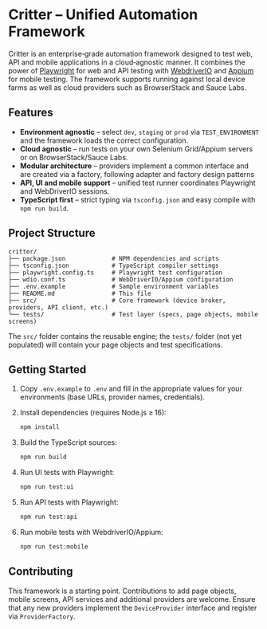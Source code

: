 # Critter – Unified Automation Framework

Critter is an enterprise‑grade automation framework designed to test web, API
and mobile applications in a cloud‑agnostic manner.  It combines the power
of [Playwright](https://playwright.dev/) for web and API testing with
[WebdriverIO](https://webdriver.io/) and [Appium](https://appium.io/) for mobile
testing.  The framework supports running against local device farms as well
as cloud providers such as BrowserStack and Sauce Labs.

## Features

* **Environment agnostic** – select `dev`, `staging` or `prod` via `TEST_ENVIRONMENT` and the framework loads the correct configuration.
* **Cloud agnostic** – run tests on your own Selenium Grid/Appium servers or on BrowserStack/Sauce Labs.
* **Modular architecture** – providers implement a common interface and are created via a factory, following adapter and factory design patterns
* **API, UI and mobile support** – unified test runner coordinates Playwright and WebDriverIO sessions.
* **TypeScript first** – strict typing via `tsconfig.json` and easy compile with `npm run build`.

## Project Structure

```
critter/
├── package.json             # NPM dependencies and scripts
├── tsconfig.json            # TypeScript compiler settings
├── playwright.config.ts     # Playwright test configuration
├── wdio.conf.ts             # WebDriverIO/Appium configuration
├── .env.example             # Sample environment variables
├── README.md                # This file
├── src/                     # Core framework (device broker, providers, API client, etc.)
└── tests/                   # Test layer (specs, page objects, mobile screens)
```

The `src/` folder contains the reusable engine; the `tests/` folder (not yet
populated) will contain your page objects and test specifications.

## Getting Started

1. Copy `.env.example` to `.env` and fill in the appropriate values for your
   environments (base URLs, provider names, credentials).
2. Install dependencies (requires Node.js ≥ 16):

   ```sh
   npm install
   ```

3. Build the TypeScript sources:

   ```sh
   npm run build
   ```

4. Run UI tests with Playwright:

   ```sh
   npm run test:ui
   ```

5. Run API tests with Playwright:

   ```sh
   npm run test:api
   ```

6. Run mobile tests with WebdriverIO/Appium:

   ```sh
   npm run test:mobile
   ```

## Contributing

This framework is a starting point.  Contributions to add page objects, mobile
screens, API services and additional providers are welcome.  Ensure that any
new providers implement the `DeviceProvider` interface and register via
`ProviderFactory`.